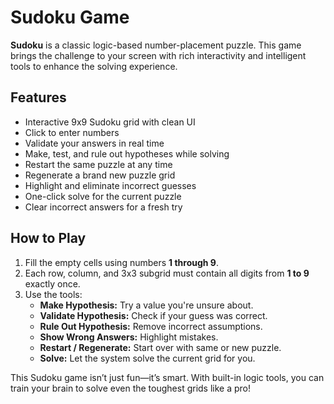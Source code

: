 #  Sudoku Game

**Sudoku** is a classic logic-based number-placement puzzle. This game brings the challenge to your screen with rich interactivity and intelligent tools to enhance the solving experience.



##  Features

-  Interactive 9x9 Sudoku grid with clean UI
-  Click to enter numbers
-  Validate your answers in real time
-  Make, test, and rule out hypotheses while solving
-  Restart the same puzzle at any time
-  Regenerate a brand new puzzle grid
-  Highlight and eliminate incorrect guesses
-  One-click solve for the current puzzle
-  Clear incorrect answers for a fresh try



##  How to Play

1. Fill the empty cells using numbers **1 through 9**.
2. Each row, column, and 3x3 subgrid must contain all digits from **1 to 9** exactly once.
3. Use the tools:
   - **Make Hypothesis:** Try a value you're unsure about.
   - **Validate Hypothesis:** Check if your guess was correct.
   - **Rule Out Hypothesis:** Remove incorrect assumptions.
   - **Show Wrong Answers:** Highlight mistakes.
   - **Restart / Regenerate:** Start over with same or new puzzle.
   - **Solve:** Let the system solve the current grid for you.

This Sudoku game isn’t just fun—it’s smart. With built-in logic tools, you can train your brain to solve even the toughest grids like a pro!
